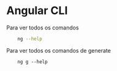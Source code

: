 # Angular CLI

Para ver todos os comandos 

```bash
    ng --help
```

Para ver todos os comandos de generate

```
    ng g --help
```